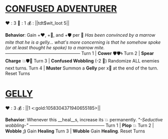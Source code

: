 # [__**CONFUSED ADVENTURER**__](<https://www.youtube.com/watch?v=3rGZiyi3Z_Q>)
❤️ : 3
🔷 : 1
💰 : ||tdt$wit_loot 5||

**Behavior**: Gain +❤️, +🔷, and +🛡️ per 👥
*Has been convinced by a marrow mite that he is a gelly... what's more concerning is that he somehow spoke (or at least thought he spoke) to a marrow mite.*
—————————————————
Turn 1  | **Cower** 🛡️🛡️🌀
Turn 2 | **Spear Charge** 💥🛡️🎯
Turn 3 | **Confused Wobbling** (-2 🔷) Randomize ALL enemies next turns.
Turn 4 | **Muster** Summon a **Gelly** per x:busts_in_silhouette: at the end of the turn. Reset Turns

# [__**GELLY**__](<https://www.youtube.com/watch?v=x6QZn9xiuOE>)
❤️ : 3
💰 : ||1 <:gold:1058304371940655185>||

**Behavior**: Whenever this __heal__s, increase its 💥 permanently.
*"-Seductive wobbling-"*
—————————————————
Turn 1  | **Plop** 💥
Turn 2 | **Wobble ;)** Gain __Healing__
Turn 3 | **Wubble** Gain __Healing__.  Reset Turns 
